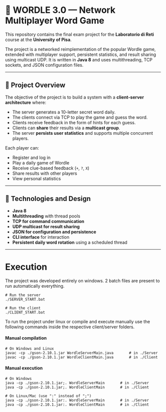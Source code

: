 # 🧠 WORDLE 3.0 — Network Multiplayer Word Game

This repository contains the final exam project for the **Laboratorio di Reti** course at the **University of Pisa**.

The project is a networked reimplementation of the popular Wordle game, extended with multiplayer support, persistent statistics, and result sharing using multicast UDP. It is written in **Java 8** and uses multithreading, TCP sockets, and JSON configuration files.

---

## 📘 Project Overview

The objective of the project is to build a system with a **client-server architecture** where:

- The server generates a 10-letter secret word daily.
- The clients connect via TCP to play the game and guess the word.
- Clients receive feedback in the form of hints for each guess.
- Clients can **share** their results via a **multicast group**.
- The server **persists user statistics** and supports multiple concurrent players.

Each player can:
- Register and log in
- Play a daily game of Wordle
- Receive clue-based feedback (`+`, `?`, `X`)
- Share results with other players
- View personal statistics

---

## 🧪 Technologies and Design

- **Java 8**
- **Multithreading** with thread pools
- **TCP for command communication**
- **UDP multicast for result sharing**
- **JSON for configuration and persistence**
- **CLI interface** for interaction
- **Persistent daily word rotation** using a scheduled thread

---
# Execution
The project was developed entirely on windows. 2 batch files are present
to run automatically everything.

```
# Run the server
./SERVER_START.bat

# Run the client
./CLIENT_START.bat
```

To run the project under linux or compile and execute manually use the following commands inside the respective client/server folders.


#### Manual compilation

```
# On Windows and Linux
javac -cp ./gson-2.10.1.jar WordleServerMain.java       # in ./Server
javac -cp ./gson-2.10.1.jar WordleClientMain.java       # in ./Client
```

#### Manual execution
```
# On Windows
java -cp ./gson-2.10.1.jar;. WordleServerMain       # in ./Server
java -cp ./gson-2.10.1.jar;. WordleClientMain       # in ./Client

# On Linux/Mac (use ":" instead of ";")
java -cp ./gson-2.10.1.jar:. WordleServerMain       # in ./Server
java -cp ./gson-2.10.1.jar:. WordleClientMain       # in ./Client
```